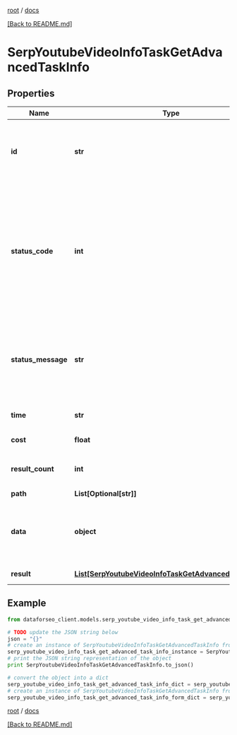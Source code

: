 [root](./../ "root") / [docs](./ "docs")

[[Back to README.md]](./../README.md "[Back to README.md]")

# SerpYoutubeVideoInfoTaskGetAdvancedTaskInfo

## Properties

Name | Type | Description | Notes
------------ | ------------- | ------------- | -------------
**id** | **str** | task identifier unique task identifier in our system in the UUID format | [optional]
**status_code** | **int** | status code of the task generated by DataForSEO, can be within the following range: 10000-60000 you can find the full list of the response codes here | [optional]
**status_message** | **str** | informational message of the task you can find the full list of general informational messages here | [optional]
**time** | **str** | execution time, seconds | [optional]
**cost** | **float** | total tasks cost, USD | [optional]
**result_count** | **int** | number of elements in the result array | [optional]
**path** | **List[Optional[str]]** | URL path | [optional]
**data** | **object** | contains the same parameters that you specified in the POST request | [optional]
**result** | [**List[SerpYoutubeVideoInfoTaskGetAdvancedResultInfo]**](SerpYoutubeVideoInfoTaskGetAdvancedResultInfo.md) | array of results | [optional]

## Example

```python
from dataforseo_client.models.serp_youtube_video_info_task_get_advanced_task_info import SerpYoutubeVideoInfoTaskGetAdvancedTaskInfo

# TODO update the JSON string below
json = "{}"
# create an instance of SerpYoutubeVideoInfoTaskGetAdvancedTaskInfo from a JSON string
serp_youtube_video_info_task_get_advanced_task_info_instance = SerpYoutubeVideoInfoTaskGetAdvancedTaskInfo.from_json(json)
# print the JSON string representation of the object
print SerpYoutubeVideoInfoTaskGetAdvancedTaskInfo.to_json()

# convert the object into a dict
serp_youtube_video_info_task_get_advanced_task_info_dict = serp_youtube_video_info_task_get_advanced_task_info_instance.to_dict()
# create an instance of SerpYoutubeVideoInfoTaskGetAdvancedTaskInfo from a dict
serp_youtube_video_info_task_get_advanced_task_info_form_dict = serp_youtube_video_info_task_get_advanced_task_info.from_dict(serp_youtube_video_info_task_get_advanced_task_info_dict)
```

  

[root](./../ "root") / [docs](./ "docs")

[[Back to README.md]](./../README.md "[Back to README.md]")